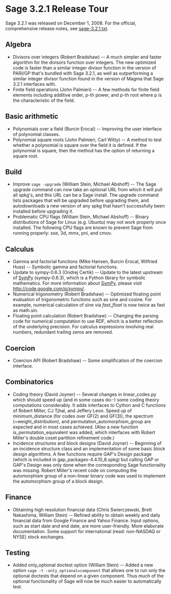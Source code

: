 

# Sage 3.2.1 Release Tour

Sage 3.2.1 was released on December 1, 2008. For the official, comprehensive release notes, see <a class="http" href="http://www.sagemath.org/src/announce/sage-3.2.1.txt">sage-3.2.1.txt</a>. 


## Algebra

* Divisors over integers (Robert Bradshaw) -- A much simpler and faster algorithm for the divisors function over integers. The new optimized code is faster than a similar integer divisor function in the version of PARI/GP that's bundled with Sage 3.2.1, as well as outperforming a similar integer divisor function found in the version of Magma that Sage 3.2.1 interfaces with. 
* Finite field operations (John Palmieri) -- A few methods for finite field elements including additive order, p-th power, and p-th root where p is the characteristic of the field. 

## Basic arithmetic

* Polynomials over a field (Burcin Erocal) -- Improving the user interface of polynomial classes.  
* Polynomial square roots (John Palmieri, Carl Witty) -- A method to test whether a polynomial is square over the field it is defined. If the polynomial is square, then the method has the option of returning a square root. 

## Build

* Improve `sage -upgrade` (William Stein, Michael Abshoff) -- The Sage upgrade command can now take an optional URL from which it will pull all spkg's, and this URL can be a Sage install.  The upgrade command lists packages that will be upgraded before upgrading them, and autodownloads a new version of any spkg that hasn't successfully been installed before upgrading it.  
* Problematic CPU flags (William Stein, Michael Abshoff) -- Binary distributions of Sage for Linux (e.g. Ubuntu) may not work properly once installed. The following CPU flags are known to prevent Sage from running properly: sse, 3d, mmx, pni, and cmov. 

## Calculus

* Gamma and factorial functions (Mike Hansen, Burcin Erocal, Wilfried Huss) -- Symbolic gamma and factorial functions. 
* Update to sympy-0.6.3 (Ondrej Certik) -- Update to the latest upstream of <a href="/SymPy">SymPy</a> (sympy-0.6.3), which is a Python library for symbolic mathematics. For more information about <a href="/SymPy">SymPy</a>, please visit <a href="http://code.google.com/p/sympy/">http://code.google.com/p/sympy/</a>. 
* Numerical trigonometry (Robert Bradshaw) -- Optimized floating point evaluation of trigonometric functions such as sine and cosine. For example, numerical calculation of sine via _fast_float_ is now twice as fast as math.sin. 
* Floating point calculation (Robert Bradshaw) -- Changing the parsing code for numerical computation to use RDF, which is a better reflection of the underlying precision. For calculus expressions involving real numbers, redundant trailing zeros are removed. 

## Coercion

* Coercion API (Robert Bradshaw) -- Some simplification of the coercion interface. 

## Combinatorics

* Coding theory (David Joyner) -- Several changes in linear_codes.py which should speed up (and in some cases do:-) some coding theory computations considerably. It adds interfaces to Cython and C functions of Robert Miller, CJ Tjhal, and Jeffery Leon. Speed up of minimum_distance (for codes over GF(2) and GF(3)), the spectrum (=weight_distribution), and permutation_automorphism_group are expected and in most cases achieved. (Also a new function is_permutation_equivalent was added, which interfaces with Robert Miller's double coset partition refinement code.) 
* Incidence structures and block designs (David Joyner) -- Beginning of an incidence structure class and an implementation of some basic block design algorithms. A few functions require GAP's Design package (which is included in gap_packages-4.4.10_6.spkg) but calling GAP or GAP's Design was only done when the corresponding Sage functionality was missing. Robert Miller's recent code on computing the automorphism group of a non-linear binary code was used to implement the automorphism group of a block design.  

## Finance

* Obtaining high resolution financial data (Chris Swierczewski, Brett Nakashima, William Stein) -- Refined ability to obtain weekly and daily financial data from Google Finance and Yahoo Finance. Input options, such as start date and end date, are more user-friendly. More elaborate documentation. Some support for international (read: non-NASDAQ or NYSE) stock exchanges. 

## Testing

* Added only_optional doctest option (William Stein) -- Added a new option `sage -t -only_optional=component` that allows one to run only the optional doctests that depend on a given component.   Thus much of the optional functionality of Sage will now be much easier to automatically test.  